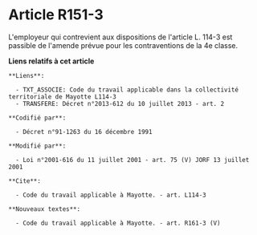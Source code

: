 # Article R151-3

L'employeur qui contrevient aux dispositions de l'article L. 114-3 est passible de l'amende prévue pour les contraventions de
la 4e classe.

**Liens relatifs à cet article**

	**Liens**:

	  - TXT_ASSOCIE: Code du travail applicable dans la collectivité territoriale de Mayotte L114-3
	  - TRANSFERE: Décret n°2013-612 du 10 juillet 2013 - art. 2

	**Codifié par**:

	  - Décret n°91-1263 du 16 décembre 1991

	**Modifié par**:

	  - Loi n°2001-616 du 11 juillet 2001 - art. 75 (V) JORF 13 juillet 2001

	**Cite**:

	  - Code du travail applicable à Mayotte. - art. L114-3

	**Nouveaux textes**:

	  - Code du travail applicable à Mayotte. - art. R161-3 (V)

